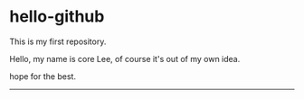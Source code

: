 hello-github
============

This is my first repository.

Hello, my name is core Lee, of course it's out of my own idea.

hope for the best.

-----------
<ddddd>

<ee>
